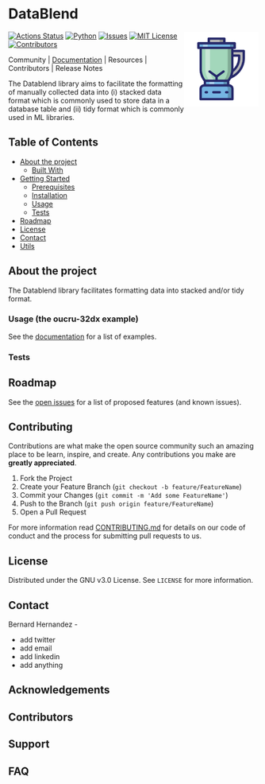 <!--
  Possible icons:
  
![](docs/logos/blender.png)
![](docs/logos/mixer-stand-01.jpg)
![](docs/logos/mixer-stand-02.png)
![](docs/logos/mixer-stand-03.png)
![](docs/logos/whisker-electric.png)
![](docs/logos/whisker-manual-01.png)
--> 

# DataBlend
<img src="docs/logos/blender.png" align="right" width="150">

<!-- ----------------------- -->
<!--     PROJECT SHIELDS     -->
<!-- ----------------------- -->
<!--
*** I'm using markdown "reference style" links for readability.
*** Reference links are enclosed in brackets [ ] instead of parentheses ( ).
*** See the bottom of this document for the declaration of the reference variables
*** for contributors-url, forks-url, etc. This is an optional, concise syntax you may use.
*** https://www.markdownguide.org/basic-syntax/#reference-style-links
***
*** For more badges: http://badges.github.io/badgerbadgerbadger/
*** For more badges: https://github.com/Naereen/badges
***  Basic use: 
*** https://img.shields.io/badge/<subject>-<status>-<color?.svg
*** https://img.shields.io/github/contributors/othneildrew/Best-README-Template.svg?style=flat-square
***
-->
<!--[![Build][build-shield]][none-url]-->
<!--[![Coverage][coverage-shield]][none-url]-->
<!--[![Documentation][documentation-shield]][none-url]-->
<!--[![Website][website-shield]][none-url]-->
[![Actions Status](https://github.com/bahp/datablend/workflows/Python%20package/badge.svg)](https://github.com/bahp/datablend/actions)
[![Python][python-shield]][none-url]
[![Issues][issues-shield]][none-url]
[![MIT License][license-shield]][none-url]
[![Contributors][contributors-shield]][none-url]

<!--
[![Forks][forks-shield]][none-url]
[![Stargazers][stars-shield]][none-url]
[![MIT License][license-shield]][none-url]
-->

[url-documentation]: https://bahp.github.io/datablend/index.html

Community | [Documentation][url-documentation] | Resources | Contributors | Release Notes

The Datablend library aims to facilitate the formatting of manually collected data into
(i) stacked data format which is commonly used to store data in a database table and 
(ii) tidy format which is commonly used in ML libraries.

<!-- > Subtitle or Short Description Goes Here -->

<!-- > ideally one sentence -->

<!-- > include terms/tags that can be searched -->


<!-- PROJECT LOGO -->
<!--
<br />
<p align="center">
  <a href="">
    <img src="" alt="Logo" width="150" height="80">
  </a>
</p>
-->


<!-- ----------------------- -->
<!--    TABLE OF CONTENTS    -->
<!-- ----------------------- -->
## Table of Contents

* [About the project](#about-the-project)
  * [Built With](#built-with)
* [Getting Started](#getting-started)
  * [Prerequisites](#prerequisites)
  * [Installation](#installation)
  * [Usage](#usage)
  * [Tests](#tests)
* [Roadmap](#roadmap)
* [License](#license)
* [Contact](#contact)
* [Utils](#utils)

<!--* [Contributing](#contributing)-->
<!--* [Versioning](#versioning)-->
<!--* [Sponsors](#sponsors)-->
<!--* [Authors](#authors)-->
<!--* [Acknowledgements](#acknowledgements)-->

<!-- ----------------------- -->
<!--    ABOUT THE PROJECT    -->
<!-- ----------------------- -->
## About the project

<!-- Add image if it is a graphical user interface -->
<!-- [![Product Name Screen Shot][product-screenshot]](https://example.com) -->

The Datablend library facilitates formatting data into stacked and/or tidy format.

<!--
### Built With

This project heavily relies on other major framework which have build most of the
algorithms and functionality. It just sits on top of them to facilitate the
evaluation and reporting of to wider audiences.

* [![Django](https://img.shields.io/badge/Django-3.0.7-blue.svg)](https://www.djangoproject.com/) 
* [![DjangoRF](https://img.shields.io/badge/djangorestframework-3.11.0-blue.svg)](https://www.django-rest-framework.org/) 
* [![DjangoIE](https://img.shields.io/badge/django_import_export-2.2.0-blue.svg)](https://django-import-export.readthedocs.io/en/latest/) 
* Others
-->

<!--
* [Bootstrap](https://getbootstrap.com)
* [JQuery](https://jquery.com)
* [Laravel](https://laravel.com)
-->

<!-- ----------------------- -->
<!--     USAGE EXAMPLES      -->
<!-- ----------------------- -->
### Usage (the oucru-32dx example)

See the [documentation]() for a list of examples.



<!-- ----------------------- -->
<!--          TESTS          -->
<!-- ----------------------- -->
### Tests


<!-- ----------------------- -->
<!--        ROADMAP          -->
<!-- ----------------------- -->
## Roadmap

See the [open issues]() for a list of proposed features (and known issues).


<!-- ----------------------- -->
<!--      CONTRIBUTING       -->
<!-- ----------------------- -->
## Contributing

Contributions are what make the open source community such an amazing place 
to be learn, inspire, and create. Any contributions you make are 
**greatly appreciated**.

1. Fork the Project
2. Create your Feature Branch (`git checkout -b feature/FeatureName`)
3. Commit your Changes (`git commit -m 'Add some FeatureName'`)
4. Push to the Branch (`git push origin feature/FeatureName`)
5. Open a Pull Request

For more information read <a href="#">CONTRIBUTING.md</a> for details on our 
code of conduct and the process for submitting pull requests to us.

<!-- ----------------------- -->
<!--         LICENSE         -->
<!-- ----------------------- -->
## License

Distributed under the GNU v3.0 License. See `LICENSE` for more information.

<!-- ----------------------- -->
<!--         CONTACT         -->
<!-- ----------------------- -->
## Contact

Bernard Hernandez - 
   - add twitter
   - add email
   - add linkedin
   - add anything

<!-- ----------------------- -->
<!--     ACKNOWLEDGEMENTS    -->
<!-- ----------------------- -->
## Acknowledgements
## Contributors
## Support
## FAQ


<!-- ----------------------- -->
<!-- MARKDOWN LINKS & IMAGES -->
<!-- ----------------------- -->
<!-- https://www.markdownguide.org/basic-syntax/#reference-style-links -->
[contributors-shield]: https://img.shields.io/badge/contributors-1-yellow.svg
[forks-shield]: https://img.shields.io/badge/forks-0-blue.svg
[stars-shield]: https://img.shields.io/badge/stars-0-blue.svg
[issues-shield]: https://img.shields.io/badge/issues-3_open-yellow.svg
[license-shield]: https://img.shields.io/badge/license-GNUv0.3-orange.svg
[linkedin-shield]: https://img.shields.io/badge/-LinkedIn-black.svg?style=flat-square&logo=linkedin&colorB=555
[product-screenshot]: images/screenshot.png

[build-shield]: https://img.shields.io/badge/build-none-yellow.svg
[coverage-shield]: https://img.shields.io/badge/coverage-none-yellow.svg
[documentation-shield]: https://img.shields.io/badge/docs-none-yellow.svg
[website-shield]: https://img.shields.io/badge/website-none-yellow.svg
[python-shield]: https://img.shields.io/badge/python-3.6|3.7|3.8-blue.svg
[pypi-package]: https://img.shields.io/badge/pypi_package-0.0.1-yellow.svg

[dependency-shield]: http://img.shields.io/gemnasium/badges/badgerbadgerbadger.svg?style=flat-square
[coverage-shield]: http://img.shields.io/coveralls/badges/badgerbadgerbadger.svg?style=flat-square
[codeclimate-shield]: http://img.shields.io/codeclimate/github/badges/badgerbadgerbadger.svg?style=flat-square
[githubissues-shield]: http://githubbadges.herokuapp.com/badges/badgerbadgerbadger/issues.svg?style=flat-square
[pullrequests-shield]: http://githubbadges.herokuapp.com/badges/badgerbadgerbadger/pulls.svg?style=flat-square
[gemversion-shield]: http://img.shields.io/gem/v/badgerbadgerbadger.svg?style=flat-square
[license-shield]: http://img.shields.io/:license-mit-blue.svg?style=flat-square
[badges-shield]: http://img.shields.io/:badges-9/9-ff6799.svg?

[none-url]: https://www.imperial.ac.uk/bio-inspired-technology/research/infection-technology/epic-impoc/
